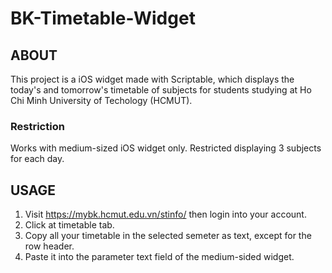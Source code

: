 # BK-Timetable-Widget

## ABOUT
This project is a iOS widget made with Scriptable, which displays the today's and tomorrow's timetable of subjects for students studying at Ho Chi Minh University of Techology (HCMUT).
### Restriction
Works with medium-sized iOS widget only.
Restricted displaying 3 subjects for each day.

## USAGE
1. Visit https://mybk.hcmut.edu.vn/stinfo/ then login into your account.
2. Click at timetable tab.
3. Copy all your timetable in the selected semeter as text, except for the row header.
4. Paste it into the parameter text field of the medium-sided widget.
